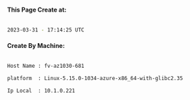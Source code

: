 
   
#### This Page Create at:

```bash

2023-03-31 - 17:14:25 UTC

```

#### Create By Machine:

```bash

Host Name : fv-az1030-681

platform  : Linux-5.15.0-1034-azure-x86_64-with-glibc2.35

Ip Local  : 10.1.0.221

```

